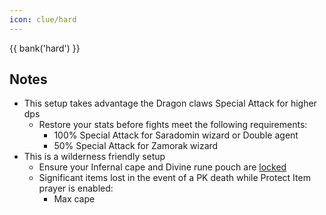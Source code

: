```yaml
---
icon: clue/hard
---
```


{{ bank('hard') }}

## Notes
- This setup takes advantage the Dragon claws Special Attack for higher dps
    - Restore your stats before fights meet the following requirements:
        - 100% Special Attack for Saradomin wizard or Double agent
        - 50% Special Attack for Zamorak wizard
- This is a wilderness friendly setup
    - Ensure your Infernal cape and Divine rune pouch are [locked](https://oldschool.runescape.wiki/w/Trouver_parchment)
    - Significant items lost in the event of a PK death while Protect Item prayer is enabled:
        - Max cape
